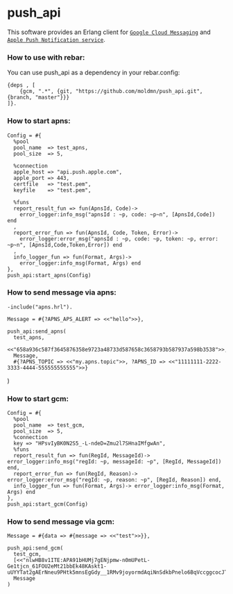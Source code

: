 push_api
=======

This software provides an Erlang client for [`Google Cloud Messaging`](http://developer.android.com/google/gcm/index.html "Google Cloud Messaging for Android") and [`Apple Push Notification service`](https://developer.apple.com/library/content/documentation/NetworkingInternet/Conceptual/RemoteNotificationsPG/APNSOverview.html "Apple Push Notification service").

### How to use with rebar:
You can use push_api as a dependency in your rebar.config:

    {deps , [
        {gcm, ".*", {git, "https://github.com/moldmn/push_api.git", {branch, "master"}}}
    ]}.

### How to start apns:
    Config = #{
      %pool
      pool_name  => test_apns,
      pool_size  => 5,

      %connection
      apple_host => "api.push.apple.com",
      apple_port => 443,
      certfile   => "test.pem",
      keyfile    => "test.pem",

      %funs
      report_result_fun => fun(ApnsId, Code)->
        error_logger:info_msg("apnsId : ~p, code: ~p~n", [ApnsId,Code]) end
      ,
      report_error_fun => fun(ApnsId, Code, Token, Error)->
        error_logger:error_msg("apnsId : ~p, code: ~p, token: ~p, error: ~p~n", [ApnsId,Code,Token,Error]) end
      ,
      info_logger_fun => fun(Format, Args)->
        error_logger:info_msg(Format, Args) end
    },
    push_api:start_apns(Config)

### How to send message via apns:
    -include("apns.hrl").

    Message = #{?APNS_APS_ALERT => <<"hello">>},

    push_api:send_apns(
      test_apns,
      <<"658a936c587f3645876358e9723a48733d587658c3658793b587937a598b3538">>,
      Message,
      #{?APNS_TOPIC => <<"my.apns.topic">>, ?APNS_ID => <<"11111111-2222-3333-4444-555555555555">>}
  )

### How to start gcm:
    Config = #{
      %pool
      pool_name  => test_gcm,
      pool_size  => 5,
      %connection
      key => "HPsvIyBK0N2S5_-L-ndeD=Zmu2l7SHnaIMfgwAn",
      %funs
      report_result_fun => fun(RegId, MessageId)-> error_logger:info_msg("regId: ~p, messageId: ~p", [RegId, MessageId]) end,
      report_error_fun => fun(RegId, Reason)-> error_logger:error_msg("regId: ~p, reason: ~p", [RegId, Reason]) end,
      info_logger_fun => fun(Format, Args)-> error_logger:info_msg(Format, Args) end
    },
    push_api:start_gcm(Config)

### How to send message via gcm:
    Message = #{data => #{message => <<"test">>}},

    push_api:send_gcm(
      test_gcm,
      [<<"nlwHB8v1ITE:APA91bHUMj7gENjpmw-n0mUPetL-Ge1tjcn_61FOU2eMt21bbEk48KAskt1-uUYYTat2gAErNneu9PHtk5mnsEgGdy__1RMv9joyormdAqiNnSdkbPnelo6BqVccggcocJTJsc5BcqSg">>],
      Message
    )